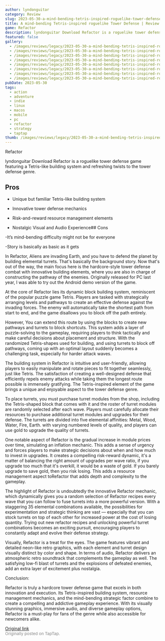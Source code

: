 ```yaml
---
author: lyndonguitar
category: Review
slug: 2023-05-30-a-mind-bending-tetris-inspired-roguelike-tower-defense-review-refactor
title: A mind-bending Tetris-inspired roguelike Tower Defense | Review - Refactor
game: Refactor
description: lyndonguitar Download Refactor is a roguelike tower defense game featuring a Tetris-like building system and refreshing twists to the tower defense genre.
featured: false
gallery:
  - /images/reviews/legacy/2023-05-30-a-mind-bending-tetris-inspired-roguelike-tower-defense--review---refactor-0.avif
  - /images/reviews/legacy/2023-05-30-a-mind-bending-tetris-inspired-roguelike-tower-defense--review---refactor-1.avif
  - /images/reviews/legacy/2023-05-30-a-mind-bending-tetris-inspired-roguelike-tower-defense--review---refactor-2.avif
  - /images/reviews/legacy/2023-05-30-a-mind-bending-tetris-inspired-roguelike-tower-defense--review---refactor-3.avif
  - /images/reviews/legacy/2023-05-30-a-mind-bending-tetris-inspired-roguelike-tower-defense--review---refactor-4.avif
  - /images/reviews/legacy/2023-05-30-a-mind-bending-tetris-inspired-roguelike-tower-defense--review---refactor-5.avif
  - /images/reviews/legacy/2023-05-30-a-mind-bending-tetris-inspired-roguelike-tower-defense--review---refactor-6.avif
  - /images/reviews/legacy/2023-05-30-a-mind-bending-tetris-inspired-roguelike-tower-defense--review---refactor-7.avif
pubDate: 2023-05-30
tags:
  - action
  - adventure
  - indie
  - linux
  - macos
  - mobile
  - pc
  - refactor
  - strategy
  - taptap
thumb: /images/reviews/legacy/2023-05-30-a-mind-bending-tetris-inspired-roguelike-tower-defense--review---refactor-0.avif
---
```


Refactor

lyndonguitar
Download
Refactor is a roguelike tower defense game featuring a Tetris-like building system and refreshing twists to the tower defense genre.




## Pros



- Unique but familiar Tetris-like building system


- Innovative tower defense mechanics


- Risk-and-reward resource management elements


- Nostalgic Visual and Audio Experience## Cons


-It’s mind-bending difficulty might not be for everyone

-Story is basically as basic as it gets

In Refactor, Aliens are invading Earth, and you have to defend the planet by building elemental turrets. That's basically the background story. Now that's out of the way, the main focus here is the hardcore-style tower defense combat with innovative building elements, where you are also in charge of constructing the pathway of the enemies. Originally released for PC last year, I was able to try out the Android demo version of the game.

At the core of Refactor lies its dynamic block building system, reminiscent of the popular puzzle game Tetris. Players are tasked with strategically arranging levels and pathways to create an effective defense against the invading forces. The enemy will automatically take the shortest path from start to end, and the game disallows you to block off the path entirely.

However, You can extend this route by using the blocks to create new pathways and turrets to block shortcuts. This system adds a layer of puzzle-solving to the gameplay, requiring players to think tactically and make careful decisions about placement and structure. With the randomized Tetris-shapes used for building, and using turrets to block off pathways, coming up with an optimal layout suddenly becomes a challenging task, especially for harder attack waves.

The building system in Refactor is intuitive and user-friendly, allowing players to easily manipulate and rotate pieces to fit together seamlessly, just like Tetris. The satisfaction of creating a well-designed defense that efficiently repels enemy attacks while taking them the longest route possible is immensely gratifying. The Tetris-inspired element of the game brings a unique and enjoyable aspect to the tower defense genre.

To place turrets, you must purchase turret modules from the shop, including the Tetris-shaped block that comes with it and the roster of turret modules are randomly selected after each wave. Players must carefully allocate their resources to purchase additional turret modules and upgrades for their defense. The turrets are divided into five elemental affinities:  Metal, Wood, Water, Fire, Earth. with varying numbered levels of quality, and players can use gold to upgrade the quality of turrets.

One notable aspect of Refactor is the gradual increase in module prices over time, simulating an inflation mechanic. This adds a sense of urgency and forces players to make strategic decisions about when and how much to invest in upgrades. It creates a compelling risk-reward dynamic, it's a matter of balancing the right amount of upgrades per wave ratio, if you upgrade too much that it's overkill, it would be a waste of gold. If you barely upgrade to save gold, then you risk losing. This adds a resource management aspect toRefactor that adds depth and complexity to the gameplay.

The highlight of Refactor is undoubtedly the innovative Refactor mechanic, which dynamically gives you a random selection of Refactor recipes every wave that you can follow to fuse turrets into a more powerful version. With a staggering 35 elemental combinations available, the possibilities for experimentation and strategic thinking are vast — especially that you can stock turrets on top of each other for increased power at the cost of losing quantity. Trying out new refactor recipes and unlocking powerful turret combinations becomes an exciting pursuit, encouraging players to constantly adapt and evolve their defense strategy.

Visually, Refactor is a treat for the eyes. The game features vibrant and detailed neon-like retro graphics, with each element and turret design visually distinct by color and shape. In terms of audio, Refactor delivers an atmospheric retro soundtrack that complements the gameplay as well. The satisfying low-fi blast of turrets and the explosions of defeated enemies, add an extra layer of excitement plus nostalgia.

Conclusion:

Refactor is truly a hardcore tower defense game that excels in both innovation and execution. Its Tetris-inspired building system, resource management mechanics, and the mind-bending strategic factor combine to create a compelling and addictive gameplay experience. With its visually stunning graphics, immersive audio, and diverse gameplay options, Refactor is a must-play for fans of the genre while also accessible for newcomers alike.

[Original link](https://www.taptap.io/post/5718791)<br><span style="font-size: 0.95em; color: #888;">Originally posted on TapTap.</span>
